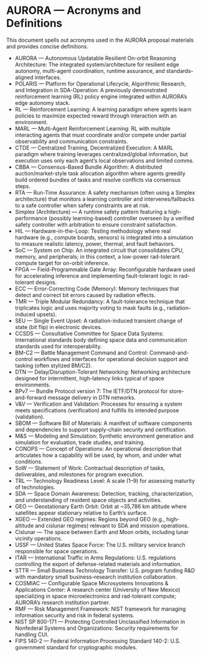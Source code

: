 # AURORA — Acronyms and Definitions

This document spells out acronyms used in the AURORA proposal materials and provides concise definitions.

- AURORA — Autonomous Updatable Resilient On-orbit Reasoning Architecture: The integrated system/architecture for resilient edge autonomy, multi-agent coordination, runtime assurance, and standards-aligned interfaces.
- POLARIS — Platform for Operational Lifecycle, Algorithmic Research, and Integration in SDA-Operation: A previously demonstrated reinforcement learning (RL) policy engine integrated within AURORA’s edge autonomy stack.
- RL — Reinforcement Learning: A learning paradigm where agents learn policies to maximize expected reward through interaction with an environment.
- MARL — Multi-Agent Reinforcement Learning: RL with multiple interacting agents that must coordinate and/or compete under partial observability and communication constraints.
- CTDE — Centralized Training, Decentralized Execution: A MARL paradigm where training leverages centralized/global information, but execution uses only each agent’s local observations and limited comms.
- CBBA — Consensus-Based Bundle Algorithm: A distributed auction/market-style task allocation algorithm where agents greedily build ordered bundles of tasks and resolve conflicts via consensus steps.
- RTA — Run-Time Assurance: A safety mechanism (often using a Simplex architecture) that monitors a learning controller and intervenes/fallbacks to a safe controller when safety constraints are at risk.
- Simplex (Architecture) — A runtime safety pattern featuring a high-performance (possibly learning-based) controller overseen by a verified safety controller with arbitration to ensure constraint satisfaction.
- HIL — Hardware-in-the-Loop: Testing methodology where real hardware (e.g., compute boards, sensors) is integrated into a simulation to measure realistic latency, power, thermal, and fault behaviors.
- SoC — System on Chip: An integrated circuit that consolidates CPU, memory, and peripherals; in this context, a low-power rad-tolerant compute target for on-orbit inference.
- FPGA — Field-Programmable Gate Array: Reconfigurable hardware used for accelerating inference and implementing fault-tolerant logic in rad-tolerant designs.
- ECC — Error-Correcting Code (Memory): Memory techniques that detect and correct bit errors caused by radiation effects.
- TMR — Triple Modular Redundancy: A fault-tolerance technique that triplicates logic and uses majority voting to mask faults (e.g., radiation-induced upsets).
- SEU — Single Event Upset: A radiation-induced transient change of state (bit flip) in electronic devices.
- CCSDS — Consultative Committee for Space Data Systems: International standards body defining space data and communication standards used for interoperability.
- BM-C2 — Battle Management Command and Control: Command-and-control workflows and interfaces for operational decision support and tasking (often stylized BM/C2).
- DTN — Delay/Disruption-Tolerant Networking: Networking architecture designed for intermittent, high-latency links typical of space environments.
- BPv7 — Bundle Protocol version 7: The IETF/DTN protocol for store-and-forward message delivery in DTN networks.
- V&V — Verification and Validation: Processes for ensuring a system meets specifications (verification) and fulfills its intended purpose (validation).
- SBOM — Software Bill of Materials: A manifest of software components and dependencies to support supply-chain security and certification.
- M&S — Modeling and Simulation: Synthetic environment generation and simulation for evaluation, trade studies, and training.
- CONOPS — Concept of Operations: An operational description that articulates how a capability will be used, by whom, and under what conditions.
- SoW — Statement of Work: Contractual description of tasks, deliverables, and milestones for program execution.
- TRL — Technology Readiness Level: A scale (1–9) for assessing maturity of technologies.
- SDA — Space Domain Awareness: Detection, tracking, characterization, and understanding of resident space objects and activities.
- GEO — Geostationary Earth Orbit: Orbit at ~35,786 km altitude where satellites appear stationary relative to Earth’s surface.
- XGEO — Extended GEO regimes: Regions beyond GEO (e.g., high-altitude and cislunar regimes) relevant to SDA and mission operations.
- Cislunar — The space between Earth and Moon orbits, including lunar vicinity operations.
- USSF — United States Space Force: The U.S. military service branch responsible for space operations.
- ITAR — International Traffic in Arms Regulations: U.S. regulations controlling the export of defense-related materials and information.
- STTR — Small Business Technology Transfer: U.S. program funding R&D with mandatory small business–research institution collaboration.
- COSMIAC — Configurable Space Microsystems Innovations & Applications Center: A research center (University of New Mexico) specializing in space microelectronics and rad-tolerant compute; AURORA’s research institution partner.
- RMF — Risk Management Framework: NIST framework for managing information security and risk in federal systems.
- NIST SP 800-171 — Protecting Controlled Unclassified Information in Nonfederal Systems and Organizations: Security requirements for handling CUI.
- FIPS 140-2 — Federal Information Processing Standard 140-2: U.S. government standard for cryptographic modules.

